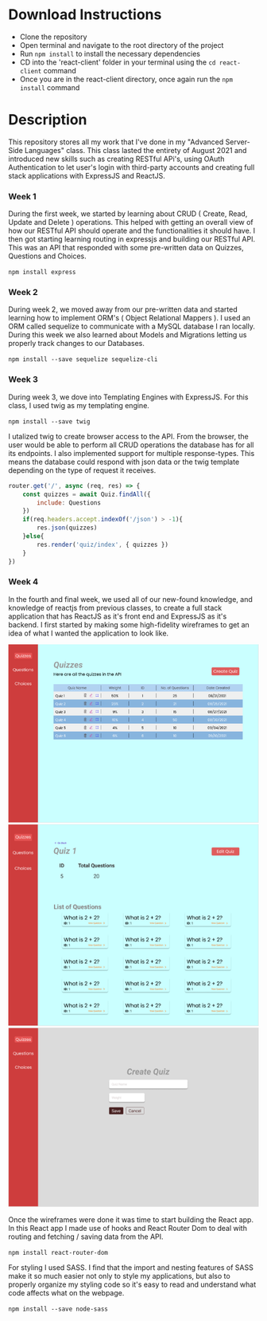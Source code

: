 # Download Instructions

- Clone the repository
- Open terminal and navigate to the root directory of the project
- Run ```npm install``` to install the necessary dependencies
- CD into the 'react-client' folder in your terminal using the ```cd react-client``` command
- Once you are in the react-client directory, once again run the ```npm install``` command

# Description
This repository stores all my work that I've done in my "Advanced Server-Side Languages" class. This class lasted the entirety of August 2021 and introduced 
new skills such as creating RESTful APi's, using OAuth Authentication to let user's login with third-party accounts and creating full stack applications with 
ExpressJS and ReactJS.


### Week 1
During the first week, we started by learning about CRUD ( Create, Read, Update and Delete ) operations. This helped with getting an overall view of how our 
RESTful API should operate and the functionalities it should have. I then got starting learning routing in expressjs and building our RESTful API. This was
an API that responded with some pre-written data on Quizzes, Questions and Choices.

`npm install express`

### Week 2
During week 2, we moved away from our pre-written data and started learning how to implement ORM's ( Object Relational Mappers ). I used an ORM called 
sequelize to communicate with a MySQL database I ran locally. During this week we also learned about Models and Migrations letting us properly track changes 
to our Databases.

`npm install --save sequelize sequelize-cli`

### Week 3
During week 3, we dove into Templating Engines with ExpressJS. For this class, I used twig as my templating engine. 

`npm install --save twig`

I utalized twig to create browser access 
to the API. From the browser, the user would be able to perform all CRUD operations the database has for all its endpoints. I also implemented support for
multiple response-types. This means the database could respond with json data or the twig template depending on the type of request it receives. 

```javascript
router.get('/', async (req, res) => {
    const quizzes = await Quiz.findAll({
        include: Questions
    })
    if(req.headers.accept.indexOf('/json') > -1){
        res.json(quizzes)
    }else{
        res.render('quiz/index', { quizzes })
    }
})
```

### Week 4
In the fourth and final week, we used all of our new-found knowledge, and knowledge of reactjs from previous classes, to create a full stack application
that has ReactJS as it's front end and ExpressJS as it's backend. I first started by making some high-fidelity wireframes to get an idea of what I wanted 
the application to look like.

![Index Route View](./design/index-view.png)
![Specific Item Route View](./design/item-view.png)
![Create Route View](./design/create-view.png)

Once the wireframes were done it was time to start building the React app. In this React app I made use of hooks and React Router Dom to deal with routing
and fetching / saving data from the API.

`npm install react-router-dom`

For styling I used SASS. I find that the import and nesting features of SASS make it so much easier not only to style my applications, but also to properly
organize my styling code so it's easy to read and understand what code affects what on the webpage.

`npm install --save node-sass`

